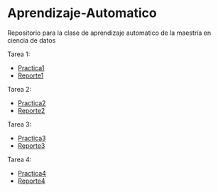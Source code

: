 # Aprendizaje-Automatico
Repositorio para la clase de aprendizaje automatico de la maestría en ciencia de datos

Tarea 1:

- [Practica1](https://github.com/Peque-73/Aprendizaje-Automatico/blob/main/Practicas/Practica2/Practica2.ipynb)
- [Reporte1](https://github.com/Peque-73/Aprendizaje-Automatico/blob/main/Reportes/Reporte1.pdf)

Tarea 2:

- [Practica2](https://github.com/Peque-73/Aprendizaje-Automatico/blob/main/Practicas/Practica1/Practica1.ipynb)
- [Reporte2](https://github.com/Peque-73/Aprendizaje-Automatico/blob/main/Reportes/Reporte2.pdf)

Tarea 3:

- [Practica3](https://github.com/Peque-73/Aprendizaje-Automatico/blob/main/Practicas/Practica3/Practica3.ipynb)
- [Reporte3](https://github.com/Peque-73/Aprendizaje-Automatico/blob/main/Reportes/Reporte3.pdf)

Tarea 4:

- [Practica4](https://github.com/Peque-73/Aprendizaje-Automatico/blob/main/Practicas/Practica4/Practica4.ipynb)
- [Reporte4](https://github.com/Peque-73/Aprendizaje-Automatico/blob/main/Reportes/Reporte4.pdf)

